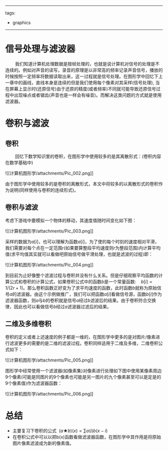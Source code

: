 
---
tags:
  - graphics
---

# 信号处理与滤波器

        我们知道计算机处理数据是按帧处理的，也就是说计算机对信号的处理是不连续的。例如对声音的读写，录音的原理是以非常高的频率记录声音信号，播放的时候按照一定频率将数据读取出来，这一过程就是信号处理。在图形学中回忆下上一章中的画线，直线本身是连续的但是我们使用每个像素对其采样(信号处理), 当在屏幕上显示时(还原信号)由于还原的精度(或者频率)不同就可能导致还原信号过程中出现噪点或者锯齿(声音也是一样会有噪音)。而解决这类问题的方式就是使用滤波器。

# 卷积与滤波

## 卷积

        回忆下数学知识里的卷积，在图形学中使用较多的是其离散形式：(卷积内容在数学基础中)

![[计算机图形学/attachments/Pic_002.png]]

由于图形学中使用较多的是卷积的离散形式，本文中将较多的以离散形式的卷积作为说明(同样使用与卷积的连续形式)。

## 卷积与滤波

考虑下游戏中要模拟一个物体的移动，其速度值随时间变化如下图：

![[计算机图形学/attachments/Pic_003.png]]

采样的数据为$a[i]$，也可以理解为函数$a[i]$，为了使的每个时刻的速度相对平滑，我们需要对每个点在一定范围r(如果要算整段平均速度则$r$为整段范围)内计算平均值(求平均值其实就可以看做吧原始信号做平滑处理，也就是滤波的过程)即：

![[计算机图形学/attachments/Pic_004.png]]

到目前为止好像整个滤波过程与卷积并没有什么关系。但是仔细观察平均函数的计算公式和卷积的计算公式，如果卷积公式中的函数$b$是一个常量函数:    $b[i] = 1/ (2r+1)$。那么卷积函数正好变为了求平均速度的函数，此时函数$b$就称为原始信号$a$的滤波器。由这个示例做推广，我们可以把函数$a[i]$看做信号源，函数$b[i]$作为滤波器函数，则$a$与$b$的卷积就是信号$a$经过$b$滤波后的结果。由于卷积符合交换律，因此也可以看做信号$b$经过$a$滤波器过滤后的结果。

## 二维及多维卷积

卷积的定义或者上述速度的例子都是一维的，在图形学中更多的是对图片/像素进行滤波更多的需要的是二维的滤波过程。卷积同样适用于二维及多维，二维卷积公式如下：

![[计算机图形学/attachments/Pic_005.png]]

图形学中经常使用一个滤波器(如像素集)对像素进行处理如下图中使用某像素周边9个像素(可能是同图片的9个像素也可能是另一图片的九个像素甚至可以是定是的9个像素值)作为滤波器函数：

![[计算机图形学/attachments/Pic_006.png]]

# 总结

- 主要复习下卷积的公式  $(a★b)(x) = ∑a(i)b(x-i)$
- 在卷积公式中可以以把b(x)函数看做滤波器函数，在图形学中其作用是将原始图片像素滤波成为新的像素值。